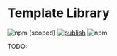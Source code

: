 # Template Library

![npm (scoped)](https://img.shields.io/npm/v/%40coremarine/TODO:)
[![publish](https://github.com/core-marine-dev/devices/actions/workflows/TODO:.yml/badge.svg)](https://github.com/core-marine-dev/devices/actions/workflows/TODO:.yml)
![npm](https://img.shields.io/npm/dy/%40coremarine/TODO:)

TODO:
